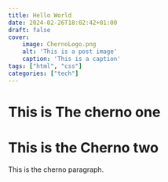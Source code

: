 ```yaml
---
title: Hello World
date: 2024-02-26T18:02:42+01:00
draft: false
cover:
    image: ChernoLogo.png
    alt: 'This is a post image'
    caption: 'This is a caption'
tags: ["html", "css"]
categories: ["tech"]
---
```


# This is The cherno one
# This is the Cherno two

This is the cherno paragraph.